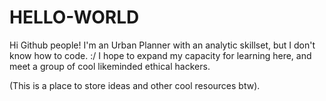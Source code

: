 # HELLO-WORLD
Hi Github people! I'm an Urban Planner with an analytic skillset, but I don't know how to code. :/
I hope to expand my capacity for learning here, and meet a group of cool likeminded ethical hackers.

(This is a place to store ideas and other cool resources btw).
